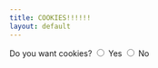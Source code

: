 ```yaml
---
title: COOKIES!!!!!!
layout: default
---
```


<form>
Do you want cookies?
<input type="radio" id="yes" value="yes" name="cookies">
<label for="yes">Yes</label>
<input type="radio" id="no" value="No" name="cookies">
<label for="no">No</label>
</form>